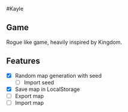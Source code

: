 #Kayle

## Game

Rogue like game, heavily inspired by Kingdom.

## Features

- [x] Random map generation with seed
    - [ ] Import seed
- [x] Save map in LocalStorage
- [ ] Export map
- [ ] Import map
